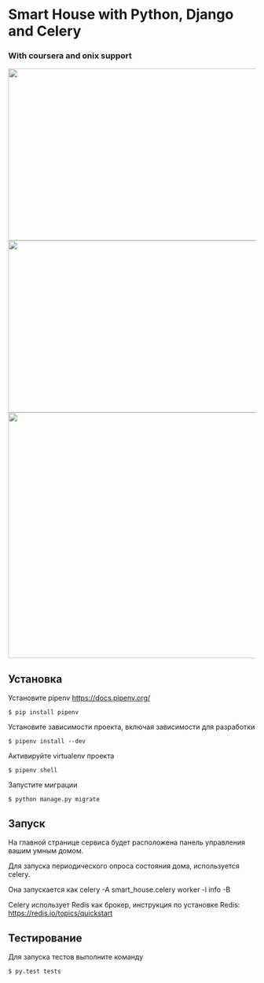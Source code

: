 Smart House with Python, Django and Celery
==============

### With coursera and onix support 
<img src="https://user-images.githubusercontent.com/55922843/166962659-0088ce56-6c79-4c5e-b768-aa387e58f685.jpg" data-canonical-src="https://gyazo.com/eb5c5741b6a9a16c692170a41a49c858.png" width="550" height="350" />
<img src="https://user-images.githubusercontent.com/55922843/166962717-1851c8dd-e6da-414f-a107-ddef5f39ed66.jpg" data-canonical-src="https://gyazo.com/eb5c5741b6a9a16c692170a41a49c858.png" width="550" height="350" />
<img src="https://user-images.githubusercontent.com/55922843/166962761-9b8b0132-5c23-41ac-8d82-19d6d8ded829.jpg" data-canonical-src="https://gyazo.com/eb5c5741b6a9a16c692170a41a49c858.png" width="800" height="500" />

Установка
---------

Установите pipenv https://docs.pipenv.org/

    $ pip install pipenv


Установите зависимости проекта, включая зависимости для разработки

    $ pipenv install --dev

Активируйте virtualenv проекта

    $ pipenv shell

Запустите миграции

    $ python manage.py migrate
    
Запуск
------

На главной странице сервиса будет расположена панель управления вашим умным домом.

Для запуска периодического опроса состояния дома, используется celery.

Она запускается как celery -A smart_house.celery worker -l info -B

Celery использует Redis как брокер, инструкция по установке Redis: https://redis.io/topics/quickstart


Тестирование
------------


Для запуска тестов выполните команду
    
    $ py.test tests
